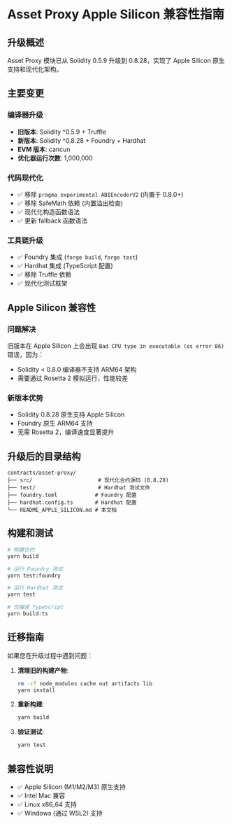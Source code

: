 # Asset Proxy Apple Silicon 兼容性指南

## 升级概述

Asset Proxy 模块已从 Solidity 0.5.9 升级到 0.8.28，实现了 Apple Silicon 原生支持和现代化架构。

## 主要变更

### 编译器升级

-   **旧版本**: Solidity ^0.5.9 + Truffle
-   **新版本**: Solidity ^0.8.28 + Foundry + Hardhat
-   **EVM 版本**: cancun
-   **优化器运行次数**: 1,000,000

### 代码现代化

-   ✅ 移除 `pragma experimental ABIEncoderV2` (内置于 0.8.0+)
-   ✅ 移除 SafeMath 依赖 (内置溢出检查)
-   ✅ 现代化构造函数语法
-   ✅ 更新 fallback 函数语法

### 工具链升级

-   ✅ Foundry 集成 (`forge build`, `forge test`)
-   ✅ Hardhat 集成 (TypeScript 配置)
-   ✅ 移除 Truffle 依赖
-   ✅ 现代化测试框架

## Apple Silicon 兼容性

### 问题解决

旧版本在 Apple Silicon 上会出现 `Bad CPU type in executable (os error 86)` 错误，因为：

-   Solidity < 0.8.0 编译器不支持 ARM64 架构
-   需要通过 Rosetta 2 模拟运行，性能较差

### 新版本优势

-   Solidity 0.8.28 原生支持 Apple Silicon
-   Foundry 原生 ARM64 支持
-   无需 Rosetta 2，编译速度显著提升

## 升级后的目录结构

```
contracts/asset-proxy/
├── src/                     # 现代化合约源码 (0.8.28)
├── test/                    # Hardhat 测试文件
├── foundry.toml            # Foundry 配置
├── hardhat.config.ts       # Hardhat 配置
└── README_APPLE_SILICON.md # 本文档
```

## 构建和测试

```bash
# 构建合约
yarn build

# 运行 Foundry 测试
yarn test:foundry

# 运行 Hardhat 测试
yarn test

# 仅编译 TypeScript
yarn build:ts
```

## 迁移指南

如果您在升级过程中遇到问题：

1. **清理旧的构建产物**:

    ```bash
    rm -rf node_modules cache out artifacts lib
    yarn install
    ```

2. **重新构建**:

    ```bash
    yarn build
    ```

3. **验证测试**:
    ```bash
    yarn test
    ```

## 兼容性说明

-   ✅ Apple Silicon (M1/M2/M3) 原生支持
-   ✅ Intel Mac 兼容
-   ✅ Linux x86_64 支持
-   ✅ Windows (通过 WSL2) 支持
